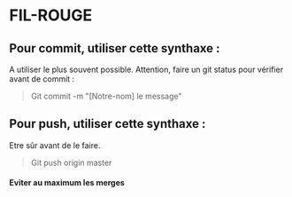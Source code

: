 # FIL-ROUGE
## Pour commit, utiliser cette synthaxe :
 A utiliser le plus souvent possible.
 Attention, faire un git status pour vérifier avant de commit :
 > Git commit -m "[Notre-nom] le message"
## Pour push, utiliser cette synthaxe :
 Etre sûr avant de le faire.
 > Git push origin master

#### Eviter au maximum les merges
